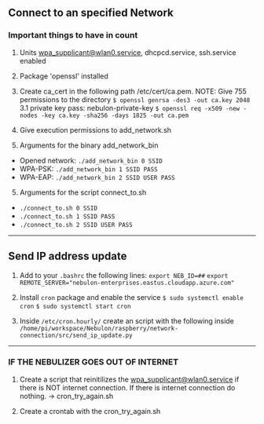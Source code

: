 ## Connect to an specified Network
### Important things to have in count

1. Units wpa_supplicant@wlan0.service, dhcpcd.service, ssh.service enabled
     
2. Package 'openssl' installed

3. Create ca_cert in the following path /etc/cert/ca.pem. NOTE: Give 755 permissions to the directory
   ``` $ openssl genrsa -des3 -out ca.key 2048 ``` 
   3.1 private key pass: nebulon-private-key
   ``` $ openssl req -x509 -new -nodes -key ca.key -sha256 -days 1825 -out ca.pem ```

3. Give execution permissions to add_network.sh

4. Arguments for the binary add_network_bin

  - Opened network: ``` ./add_network_bin 0 SSID ```
  - WPA-PSK: ``` ./add_network_bin 1 SSID PASS ```
  - WPA-EAP: ``` ./add_network_bin 2 SSID USER PASS ```

5. Arguments for the script connect_to.sh

  - ``` ./connect_to.sh 0 SSID ```
  - ``` ./connect_to.sh 1 SSID PASS ```
  - ``` ./connect_to.sh 2 SSID USER PASS ```
  
----------------------------

## Send IP address update

1. Add to your ``` .bashrc ``` the following lines:
   ``` export NEB_ID=## ```
   ``` export REMOTE_SERVER="nebulon-enterprises.eastus.cloudapp.azure.com" ```

2. Install ``` cron ``` package and enable the service
   ``` $ sudo systemctl enable cron ```
   ``` $ sudo systemctl start cron ```

3. Inside ``` /etc/cron.hourly/ ``` create an script with the following inside
   ``` /home/pi/workspace/Nebulon/raspberry/network-connection/src/send_ip_update.py ```
   
---------------------------

### IF THE NEBULIZER GOES OUT OF INTERNET

1. Create a script that reinitilizes the wpa_supplicant@wlan0.service if there is
   NOT internet connection. If there is internet connection do nothing.
   -> cron_try_again.sh

2. Create a crontab with the cron_try_again.sh
